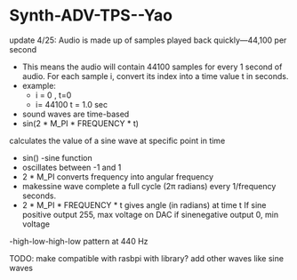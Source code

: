 # Synth-ADV-TPS--Yao
update 4/25:
Audio is made up of samples played back quickly—44,100 per second
- This means the audio will contain 44100 samples for every 1 second of audio.
For each sample i, convert its index into a time value t in seconds.
- example:
  - i = 0 , t=0
  - i= 44100 t = 1.0 sec
- sound waves are time-based
- sin(2 * M_PI * FREQUENCY * t)

calculates the value of a sine wave at specific point in time
- sin() -sine function
- oscillates between -1 and 1
- 2 * M_PI converts frequency into angular frequency
- makessine wave complete a full cycle (2π radians) every 1/frequency seconds.
- 2 * M_PI * FREQUENCY * t gives angle (in radians) at time t
  If sine positive output 255, max voltage on DAC
  if sinenegative output 0, min voltage

-high-low-high-low pattern at 440 Hz

TODO: make compatible with rasbpi with library? add other waves like sine waves



